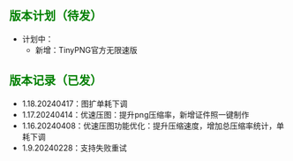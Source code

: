 
## <font color=green>版本计划（待发）</font>

- 计划中：
  - 新增：TinyPNG官方无限速版


## <font color=green>版本记录（已发）</font>

- 1.18.20240417：图扩单耗下调
- 1.17.20240414：优速压图：提升png压缩率，新增证件照一键制作
- 1.16.20240408：优速压图功能优化：提升压缩速度，增加总压缩率统计，单耗下调
- 1.9.20240228：支持失败重试


